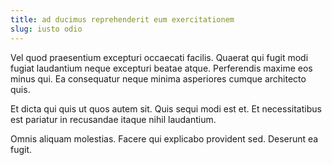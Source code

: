 ```yaml
---
title: ad ducimus reprehenderit eum exercitationem
slug: iusto odio
---
```


Vel quod praesentium excepturi occaecati facilis. Quaerat qui fugit modi fugiat laudantium neque excepturi beatae atque. Perferendis maxime eos minus qui. Ea consequatur neque minima asperiores cumque architecto quis.

Et dicta qui quis ut quos autem sit. Quis sequi modi est et. Et necessitatibus est pariatur in recusandae itaque nihil laudantium.

Omnis aliquam molestias. Facere qui explicabo provident sed. Deserunt ea fugit.
